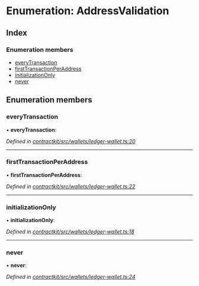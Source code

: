 # Enumeration: AddressValidation

## Index

### Enumeration members

* [everyTransaction](_contractkit_src_wallets_ledger_wallet_.addressvalidation.md#everytransaction)
* [firstTransactionPerAddress](_contractkit_src_wallets_ledger_wallet_.addressvalidation.md#firsttransactionperaddress)
* [initializationOnly](_contractkit_src_wallets_ledger_wallet_.addressvalidation.md#initializationonly)
* [never](_contractkit_src_wallets_ledger_wallet_.addressvalidation.md#never)

## Enumeration members

###  everyTransaction

• **everyTransaction**:

*Defined in [contractkit/src/wallets/ledger-wallet.ts:20](https://github.com/celo-org/celo-monorepo/blob/master/packages/contractkit/src/wallets/ledger-wallet.ts#L20)*

___

###  firstTransactionPerAddress

• **firstTransactionPerAddress**:

*Defined in [contractkit/src/wallets/ledger-wallet.ts:22](https://github.com/celo-org/celo-monorepo/blob/master/packages/contractkit/src/wallets/ledger-wallet.ts#L22)*

___

###  initializationOnly

• **initializationOnly**:

*Defined in [contractkit/src/wallets/ledger-wallet.ts:18](https://github.com/celo-org/celo-monorepo/blob/master/packages/contractkit/src/wallets/ledger-wallet.ts#L18)*

___

###  never

• **never**:

*Defined in [contractkit/src/wallets/ledger-wallet.ts:24](https://github.com/celo-org/celo-monorepo/blob/master/packages/contractkit/src/wallets/ledger-wallet.ts#L24)*
